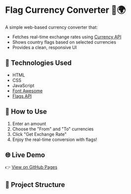 # Flag Currency Converter 💱🌍

A simple web-based currency converter that:

- Fetches real-time exchange rates using [Currency API](https://github.com/fawazahmed0/currency-api)
- Shows country flags based on selected currencies
- Provides a clean, responsive UI

## 🔧 Technologies Used

- HTML
- CSS
- JavaScript
- [Font Awesome](https://fontawesome.com/)
- [Flags API](https://flagsapi.com/)

## 🚀 How to Use

1. Enter an amount
2. Choose the "From" and "To" currencies
3. Click "Get Exchange Rate"
4. Enjoy the real-time conversion with flags!

## 🌐 Live Demo

👉 [View on GitHub Pages](https://your-username.github.io/flag-currency-converter/)

## 📁 Project Structure
